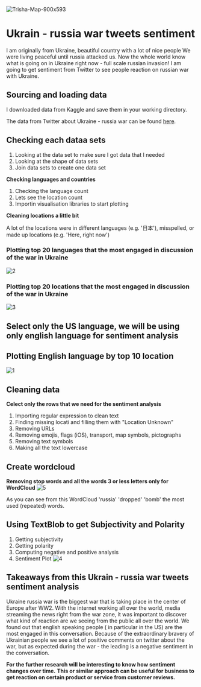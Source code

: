 ![Trisha-Map-900x593](https://user-images.githubusercontent.com/98930412/172030492-6d0c51e5-c933-43fc-ac67-f51e27db349c.png)

# Ukrain - russia war tweets sentiment

I am originally from Ukraine, beautiful country with a lot of nice people
We were living peaceful until russia attacked us.
Now the whole world know what is going on in Ukraine right now - full scale russian invasion!
I am going to get sentiment from Twitter to see people reaction on russian war with Ukraine.


## Sourcing and loading data

I downloaded data from Kaggle and save them in your working directory.

The data from Twitter about Ukraine - russia war can be found  [here](https://www.kaggle.com/datasets/bwandowando/ukraine-russian-crisis-twitter-dataset-1-2-m-rows?select=UkraineCombinedTweetsDeduped_MAR27_to_28.csv.gzip). 


## Checking each dataa sets

1. Looking at the data set to make sure I got data that I needed
2. Looking at the shape of data sets
3. Join data sets to create one data set

**Checking languages and countries**

1. Checking the language count
2. Lets see the location count
3. Importin visualisation libraries to start plotting

**Cleaning locations a little bit**

A lot of the locations were in different languages (e.g. '日本'), misspelled, or made up locations (e.g. 'Here, right now')

### Plotting top 20 languages that the most engaged in discussion of the war in Ukraine
![2](https://user-images.githubusercontent.com/98930412/172029925-1733ae0f-4030-4ad4-815a-b31d3a84e97e.png)

### Plotting top 20 locations that the most engaged in discussion of the war in Ukraine
![3](https://user-images.githubusercontent.com/98930412/172029926-ac85be73-e455-42c5-b615-8a00120b7d82.png)

## Select only the US language, we will be using only english language for sentiment analysis

## Plotting English language by top 10 location
![1](https://user-images.githubusercontent.com/98930412/171252893-a061ab2c-081e-4e20-89fd-1b79f00634d7.png)

## Cleaning data

**Celect only the rows that we need for the sentiment analysis**
1. Importing regular expression to clean text
2. Finding missing locati and filling them with "Location Unknown"
3. Removing URLs
4. Removing emojis, flags (iOS), transport, map symbols, pictographs
5. Removing text symbols
6. Making all the text lowercase

## Create wordcloud

**Removing stop words and all the words 3 or less letters only for WordCloud**
![5](https://user-images.githubusercontent.com/98930412/171252860-19568575-dbf9-48a8-b7cd-e68e82741939.png)

As you can see from this WordCloud 'russia' 'dropped' 'bomb' the most used (repeated) words.

## Using TextBlob to get Subjectivity and Polarity

1. Getting subjectivity
2. Getting polarity
3. Computing negative and positive analysis
4. Sentiment Plot
![4](https://user-images.githubusercontent.com/98930412/171252842-534743fd-4443-469d-ac41-8101750aba9a.png)


## Takeaways from this Ukrain - russia war tweets sentiment analysis
Ukraine russia war is the biggest war that is taking place in the center of Europe after WW2. With the internet working all over the world, media streaming the news right from the war zone, it was important to discover what kind of reaction are we seeing from the public all over the world. 
We found out that english speaking people ( in particular in the US) are the most engaged in this conversation. Because of the extraordinary bravery of Ukrainian people we see a lot of positive comments on twitter about the war, but as expected during the war - the leading is a negative sentiment in the conversation. 

**For the further research will be interesting to know how sentiment changes over time.**
**This or similar approach can be useful for business to get reaction on certain product or service from customer reviews.**
